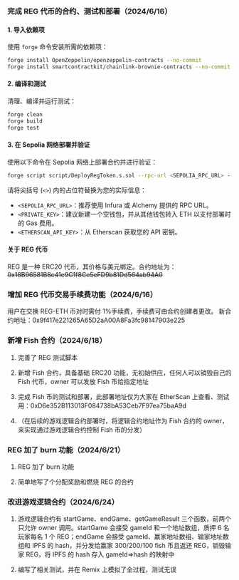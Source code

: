 ### 完成 REG 代币的合约、测试和部署（2024/6/16）

#### 1. 导入依赖项

使用 `forge` 命令安装所需的依赖项：

```sh
forge install OpenZeppelin/openzeppelin-contracts --no-commit
forge install smartcontractkit/chainlink-brownie-contracts --no-commit
```

#### 2. 编译和测试

清理、编译并运行测试：

```sh
forge clean
forge build
forge test
```

#### 3. 在 Sepolia 网络部署并验证

使用以下命令在 Sepolia 网络上部署合约并进行验证：

```sh
forge script script/DeployRegToken.s.sol --rpc-url <SEPOLIA_RPC_URL> --private-key <PRIVATE_KEY> --broadcast --etherscan-api-key <ETHERSCAN_API_KEY> --verify
```

请将尖括号 (`<>`) 内的占位符替换为您的实际信息：

- `<SEPOLIA_RPC_URL>`：推荐使用 Infura 或 Alchemy 提供的 RPC URL。
- `<PRIVATE_KEY>`：建议新建一个空钱包，并从其他钱包转入 ETH 以支付部署时的 Gas 费用。
- `<ETHERSCAN_API_KEY>`：从 Etherscan 获取您的 API 密钥。

#### 关于 REG 代币

REG 是一种 ERC20 代币，其价格与美元绑定。合约地址为：~~0x18B96581B8c41e9C1f8Ce5eFD9b81Dd564ab94A0~~

### 增加 REG 代币交易手续费功能（2024/6/16）

用户在交换 REG-ETH 币对时需付 1%手续费，手续费可由合约创建者更改。
新合约地址：0x9f417e221265A65D2aA00A8Fa3fc98147903e225

### 新增 Fish 合约（2024/6/18）

1. 完善了 REG 测试脚本

2. 新增 Fish 合约，具备基础 ERC20 功能，无初始供应，任何人可以销毁自己的 Fish 代币，owner 可以发放 Fish 币给指定地址

3. 完成 Fish 币的测试和部署，此部署地址仅为大家在 EtherScan 上查看、测试用：0xD6e352B113013F084738bA53Ceb7F97ea75baA9d

4. （在后续的游戏逻辑合约部署时，将逻辑合约地址作为 Fish 合约的 owner，来实现通过游戏逻辑合约控制 Fish 币的分发）

### REG 加了 burn 功能（2024/6/21）

1. REG 加了 burn 功能

2. 简单地写了个分配奖励和燃烧 REG 的合约

### 改进游戏逻辑合约（2024/6/24）

1. 游戏逻辑合约有 startGame、endGame、getGameResult 三个函数，前两个只允许 owner 调用。startGame 会接受 gameId 和一个地址数组，质押 6 名玩家每名 1 个 REG；endGame 会接受 gameId、赢家地址数组、输家地址数组和 IPFS 的 hash，并分发给赢家 300/200/100 fish 币且返还 REG，销毁输家 REG，将 IPFS 的 hash 存入 gameId=>hash 的映射中

2. 编写了相关测试，并在 Remix 上模拟了全过程，测试无误
